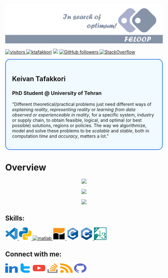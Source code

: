 [![MasterHead](graphic/profile-banner-new.png)](https://github.com/ktafakkori)


<p align="left">
 <a href="https://github.com/ktafakkori/">
    <img src="https://komarev.com/ghpvc/?username=ktafakkori" alt="visitors" />
  </a>
  <a href="https://twitter.com/ktafakkori" target="blank"><img src="https://img.shields.io/twitter/follow/ktafakkori?logo=twitter&style=flat" alt="ktafakkori" /></a>
  <a href="https://www.youtube.com/channel/UCgln8g9GjMi_Sh6P0k2DkOQ" target="blank"><img src="https://img.shields.io/youtube/channel/subscribers/UCgln8g9GjMi_Sh6P0k2DkOQ?logo=youtube&logoColor=red&style=flat alt="ktafakkori" /></a>
    <a href="https://github.com/ktafakkori?tab=followers">
    <img alt="GitHub followers" src="https://img.shields.io/github/followers/ktafakkori?color=green&logo=github">
  </a>
  <a href="https://stackoverflow.com/users/19078738/keivan-tafakkori" target="_blank">
<img alt="StackOverflow"
src="https://stackoverflow-badge.vercel.app/?userID=19078738" />
</a>

</p>

<div style="border:2px solid #2f80ed; border-radius:15px; padding:20px; background-color:#f0faff;">

## Keivan Tafakkori
### PhD Student @ University of Tehran
"Different theoretical/practical problems just need different ways of _explaining reality_, _representing reality_ or _learning from data observed or experienceable in reality_, for a specific system, industry or supply chain, to obtain feasible, logical, and optimal (or best possible) solutions, regions or policies. The way we algorithmize, model and solve these problems to be _scalable_ and _stable_, both in computation _time_ and _accuracy_, matters a lot."

</div>

# Overview
   
   <p align="center">
<img src="https://github-profile-summary-cards.vercel.app/api/cards/profile-details?username=ktafakkori&theme=gruvbox"/>
</p>
   
<!-- <p align="center">
<img src="https://github-readme-stats.vercel.app/api?username=ktafakkori&theme=gruvbox&show-icons=true&hide_border=false&count_private=true&include_all_commits=true&hide=contribs"/>
</p> -->
   

   
<p align="center">
<img src="http://github-readme-streak-stats.herokuapp.com?user=ktafakkori&theme=gruvbox&hide_border=false"/>
</p>

<!-- <p align="center">
<img src="https://github-readme-stats.vercel.app/api/top-langs/?username=ktafakkori&layout=compact&langs_count=10&theme=gruvbox&hide_border=false"/>
</p> -->

<p align="center">
<img src="https://github-profile-trophy.vercel.app/?username=ktafakkori&theme=gruvbox&margin-w=50&margin-h=55&column=6"/>
</p>


## Skills:

<p align="center"> 

   
<a href="https://code.visualstudio.com/" target="_blank" rel="noreferrer"> <img src="graphic/software/vscode.svg" alt="vscode" width="40" height="40"/> </a>
<a href="https://www.python.org" target="_blank" rel="noreferrer"> <img src="graphic/programming-language/python.svg" alt="python" width="40" height="40"/> </a>
<a href="https://www.mathworks.com/" target="_blank" rel="noreferrer"> <img src="https://upload.wikimedia.org/wikipedia/commons/2/21/Matlab_Logo.png" alt="matlab" width="40" height="40"/> </a> 
<a href="https://www.gams.com" target="_blank" rel="noreferrer"> <img src="graphic/software/gams.jfif" alt="gams" width="40" height="40"/> </a>
<img src="https://raw.githubusercontent.com/devicons/devicon/master/icons/c/c-original.svg" alt="c" width="40" height="40"/> </a>
<a href="https://www.w3schools.com/cpp/" target="_blank" rel="noreferrer"> <img src="https://raw.githubusercontent.com/devicons/devicon/master/icons/cplusplus/cplusplus-original.svg" alt="cplusplus" width="40" height="40"/> </a> 
<a href="https://www.latex-project.org/" target="_blank" rel="noreferrer"> <img src="graphic/software/latex.png" alt="latex" width="40" height="40"/> </a>


</details>
   
## Connect with me:

<p align="left">
<a href="https://linkedin.com/in/keivan-tafakkori" target="blank"><img align="center" src="graphic/social/linked-in-alt.svg" alt="keivan-tafakkori" height="30" width="40" /></a>
<a href="https://twitter.com/ktafakkori" target="blank"><img align="center" src="graphic/social/twitter-alt.svg" alt="ktafakkori" height="30" width="40" /></a>
<a href="https://www.youtube.com/channel/UCgln8g9GjMi_Sh6P0k2DkOQ" target="blank"><img align="center" src="graphic/social/youtube.svg" alt="ktafakkori" height="30" width="40" /></a>
<a href="https://stackoverflow.com/users/19078738" target="blank"><img align="center" src="graphic/social/stack-overflow.svg" alt="19078738" height="30" width="40" /></a>
<a href="https://ktafakkori.github.io/feed.xml" target="blank"><img align="center" src="graphic/social/rss.svg" height="30" width="40" /></a>
<a href="https://github.com/ktafakkori" target="blank"><img align="center" src="graphic/social/github.svg" alt="ktafakkori" height="30" width="40" /></a>
</p>
